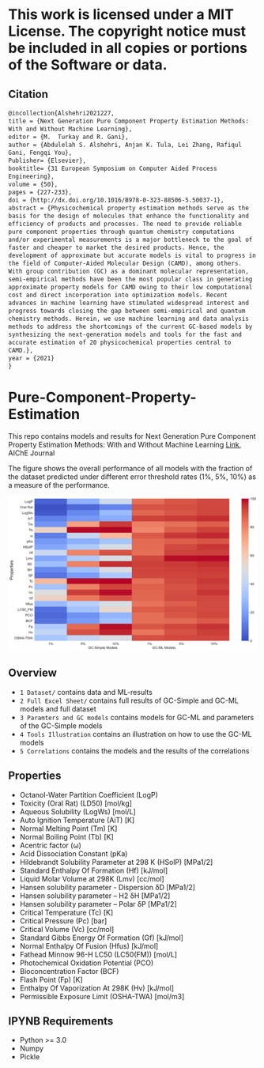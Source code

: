 # This work is licensed under a MIT License. The copyright notice must be included in all copies or portions of the Software or data.
## Citation
```
@incollection{Alshehri2021227,
title = {Next Generation Pure Component Property Estimation Methods: With and Without Machine Learning},
editor = {M.  Turkay and R. Gani},
author = {Abdulelah S. Alshehri, Anjan K. Tula, Lei Zhang, Rafiqul Gani, Fengqi You},
Publisher= {Elsevier},
booktitle= {31 European Symposium on Computer Aided Process Engineering},
volume = {50},
pages = {227-233},
doi = {http://dx.doi.org/10.1016/B978-0-323-88506-5.50037-1},
abstract = {Physicochemical property estimation methods serve as the basis for the design of molecules that enhance the functionality and efficiency of products and processes. The need to provide reliable pure component properties through quantum chemistry computations and/or experimental measurements is a major bottleneck to the goal of faster and cheaper to market the desired products. Hence, the development of approximate but accurate models is vital to progress in the field of Computer-Aided Molecular Design (CAMD), among others. With group contribution (GC) as a dominant molecular representation, semi-empirical methods have been the most popular class in generating approximate property models for CAMD owing to their low computational cost and direct incorporation into optimization models. Recent advances in machine learning have stimulated widespread interest and progress towards closing the gap between semi-empirical and quantum chemistry methods. Herein, we use machine learning and data analysis methods to address the shortcomings of the current GC-based models by synthesizing the next-generation models and tools for the fast and accurate estimation of 20 physicochemical properties central to CAMD.},
year = {2021}
}
```
# Pure-Component-Property-Estimation
This repo contains models and results for Next Generation Pure Component Property Estimation Methods: With and Without Machine Learning [Link](), AIChE Journal

The figure shows the overall performance of all models with the fraction of the dataset predicted under different error threshold rates (1%, 5%, 10%) as a measure of the performance.

<p align="center">
<img src="https://github.com/PEESEgroup/Pure-Component-Property-Estimation/blob/main/MAT1.jpg" width="900" >
</p>


## Overview
* `1 Dataset/` contains data and ML-results
* `2 Full Excel Sheet/` contains full results of GC-Simple and GC-ML models and full dataset
* `3 Paramters and GC models` contains models for GC-ML and parameters of the GC-Simple models
* `4 Tools Illustration` contains an illustration on how to use the GC-ML models
* `5 Correlations` contains the models and the results of the correlations
## Properties
* Octanol-Water Partition Coefficient (LogP)
* Toxicity (Oral Rat) (LD50) [mol/kg]
* Aqueous Solubility (LogWs) [mol/L]
* Auto Ignition Temperature (AiT) [K]
* Normal Melting Point (Tm) [K]
* Normal Boiling Point (Tb) [K]
* Acentric factor (ω)
* Acid Dissociation Constant (pKa)
* Hildebrandt Solubility Parameter at 298 K (HSolP) [MPa1/2]
* Standard Enthalpy Of Formation (Hf) [kJ/mol]
* Liquid Molar Volume at 298K (Lmv) [cc/mol]
* Hansen solubility parameter - Dispersion δD [MPa1/2]
* Hansen solubility parameter – H2 δH [MPa1/2]
* Hansen solubility parameter – Polar  δP [MPa1/2]
* Critical Temperature (Tc) [K]
* Critical Pressure (Pc) [bar]
* Critical Volume (Vc) [cc/mol]
* Standard Gibbs Energy Of Formation (Gf) [kJ/mol]
* Normal Enthalpy Of Fusion (Hfus) [kJ/mol]
* Fathead Minnow 96-H LC50 (LC50(FM)) [mol/L]
* Photochemical Oxidation Potential (PCO)
* Bioconcentration Factor (BCF)
* Flash Point (Fp) [K]
* Enthalpy Of Vaporization At 298K (Hv) [kJ/mol]
* Permissible Exposure Limit (OSHA-TWA) [mol/m3]

## IPYNB Requirements
* Python >= 3.0
* Numpy
* Pickle 

